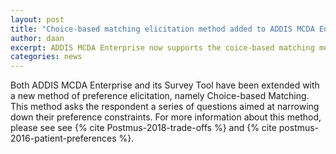 ```yaml
---
layout: post
title: "Choice-based matching elicitation method added to ADDIS MCDA Enterprise"
author: daan
excerpt: ADDIS MCDA Enterprise now supports the coice-based matching method of preference elicitation
categories: news
---
```


Both ADDIS MCDA Enterprise and its Survey Tool have been extended with a new method of preference elicitation, namely Choice-based Matching. This method asks the respondent a series of questions aimed at narrowing down their preference constraints. For more information about this method, please see see {% cite Postmus-2018-trade-offs %} and {% cite postmus-2016-patient-preferences %}.
